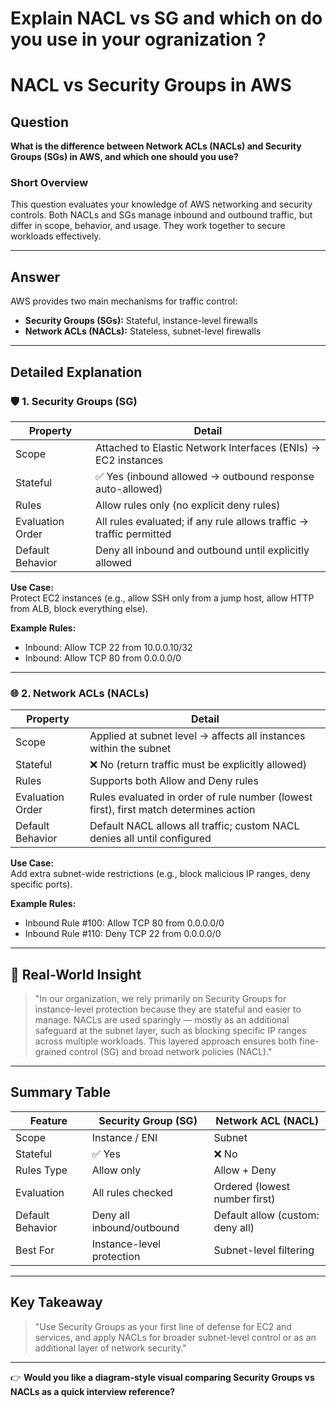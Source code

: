 # Explain NACL vs SG and which on do you use in your ogranization ?

# NACL vs Security Groups in AWS

## Question

**What is the difference between Network ACLs (NACLs) and Security Groups (SGs) in AWS, and which one should you use?**

### Short Overview

This question evaluates your knowledge of AWS networking and security controls. Both NACLs and SGs manage inbound and outbound traffic, but differ in scope, behavior, and usage. They work together to secure workloads effectively.

---

## Answer

AWS provides two main mechanisms for traffic control:

- **Security Groups (SGs):** Stateful, instance-level firewalls
- **Network ACLs (NACLs):** Stateless, subnet-level firewalls

---

## Detailed Explanation

### 🛡️ 1. Security Groups (SG)

| Property          | Detail                                                                                  |
|-------------------|-----------------------------------------------------------------------------------------|
| Scope             | Attached to Elastic Network Interfaces (ENIs) → EC2 instances                          |
| Stateful          | ✅ Yes (inbound allowed → outbound response auto-allowed)                              |
| Rules             | Allow rules only (no explicit deny rules)                                              |
| Evaluation Order   | All rules evaluated; if any rule allows traffic → traffic permitted                    |
| Default Behavior   | Deny all inbound and outbound until explicitly allowed                                 |

**Use Case:**  
Protect EC2 instances (e.g., allow SSH only from a jump host, allow HTTP from ALB, block everything else).

**Example Rules:**  
- Inbound: Allow TCP 22 from 10.0.0.10/32  
- Inbound: Allow TCP 80 from 0.0.0.0/0  

---

### 🌐 2. Network ACLs (NACLs)

| Property          | Detail                                                                                      |
|-------------------|---------------------------------------------------------------------------------------------|
| Scope             | Applied at subnet level → affects all instances within the subnet                           |
| Stateful          | ❌ No (return traffic must be explicitly allowed)                                          |
| Rules             | Supports both Allow and Deny rules                                                         |
| Evaluation Order   | Rules evaluated in order of rule number (lowest first), first match determines action      |
| Default Behavior   | Default NACL allows all traffic; custom NACL denies all until configured                    |

**Use Case:**  
Add extra subnet-wide restrictions (e.g., block malicious IP ranges, deny specific ports).

**Example Rules:**  
- Inbound Rule #100: Allow TCP 80 from 0.0.0.0/0  
- Inbound Rule #110: Deny TCP 22 from 0.0.0.0/0  

---

## 🧠 Real-World Insight

> "In our organization, we rely primarily on Security Groups for instance-level protection because they are stateful and easier to manage. NACLs are used sparingly — mostly as an additional safeguard at the subnet layer, such as blocking specific IP ranges across multiple workloads. This layered approach ensures both fine-grained control (SG) and broad network policies (NACL)."

---

## Summary Table

| Feature         | Security Group (SG)    | Network ACL (NACL)          |
|-----------------|-----------------------|-----------------------------|
| Scope           | Instance / ENI        | Subnet                      |
| Stateful        | ✅ Yes                | ❌ No                      |
| Rules Type      | Allow only            | Allow + Deny                |
| Evaluation      | All rules checked     | Ordered (lowest number first)|
| Default Behavior| Deny all inbound/outbound | Default allow (custom: deny all) |
| Best For        | Instance-level protection | Subnet-level filtering       |

---

## Key Takeaway

> "Use Security Groups as your first line of defense for EC2 and services, and apply NACLs for broader subnet-level control or as an additional layer of network security."

---

👉 **Would you like a diagram-style visual comparing Security Groups vs NACLs as a quick interview reference?**
